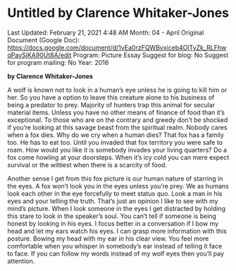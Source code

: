 # Untitled by Clarence Whitaker-Jones

Last Updated: February 21, 2021 4:48 AM
Month: 04 - April
Original Document (Google Doc): https://docs.google.com/document/d/1vEa0rzFQWByxiceb4OlTyZk_RLFhwqPavSjKA90Ut8A/edit
Program: Picture Essay
Suggest for blog: No
Suggest for program mailing: No
Year: 2016

**by Clarence Whitaker-Jones**

A wolf is known not to look in a human’s eye unless he is going to kill him or her. So you have a option to leave this creature alone to his business of being a predator to prey. Majority of hunters trap this animal for secular material items. Unless you have no other means of finance of food than it’s exceptional. To those who are on the contrary and greedy don’t be shocked if you’re looking at this savage beast from the spiritual realm. Nobody cares when a fox dies. Why do we cry when a human dies? That fox has a family too. He has to eat too. Until you invaded that fox territory you were safe to roam. How would you like it is somebody invades your living quarters? Do a fox come howling at your doorsteps. When it’s icy cold you can mere expect survival or the wittiest when there is a scarcity of food.

Another sense I get from this fox picture is our human nature of starring in the eyes. A fox won’t look you in the eyes unless you’re prey. We as humans look each other in the eye forcefully to meet status quo. Look a man in his eyes and your telling the truth. That’s just an opinion I like to see with my mind’s picture. When I look someone in the eyes I get distracted by holding this stare to look in the speaker’s soul. You can’t tell if someone is being honest by looking in his eyes. I focus better in a conversation if I bow my head and let my ears watch his eyes. I can grasp more information with this posture. Bowing my head with my ear in his clear view. You feel more comfortable when you whisper in somebody’s ear instead of telling it face to face. If you can follow my words instead of my wolf eyes then you’ll pay attention.